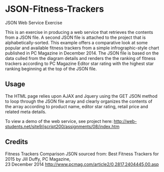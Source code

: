 # JSON-Fitness-Trackers
JSON Web Service Exercise

This is an exercise in producing a web service that retrieves the contents from a JSON file. A second JSON file is attached to the project that is alphabetically-sorted. This example offers a comparative look at some popular and available fitness trackers from a simple infrographic-style chart published in PC Magazine in December 2014. The JSON file is based on the data culled from the diagram details and renders the the ranking of fitness trackers according to PC Magazine Editor star rating with the highest star ranking beginning at the top of the JSON file.

## Usage

The HTML page relies upon AJAX and Jquery using the GET JSON method to loop through the JSON file array and clearly organizes the contents of the array according to product name, editor star rating, retail price and related meta details.

To view a demo of the web service, see project here: <a href="http://web-students.net/site9/jscript200/assignments/08/trackers-JSON.htm" target="_blank">http://web-students.net/site9/jscript200/assignments/08/index.htm</a>

## Credits

Fitness Trackers Comparison JSON sourced from:
Best Fitness Trackers for 2015
by Jill Duffy, PC Magazine,<br /> 23 December 2014
http://www.pcmag.com/article2/0,2817,2404445,00.asp


